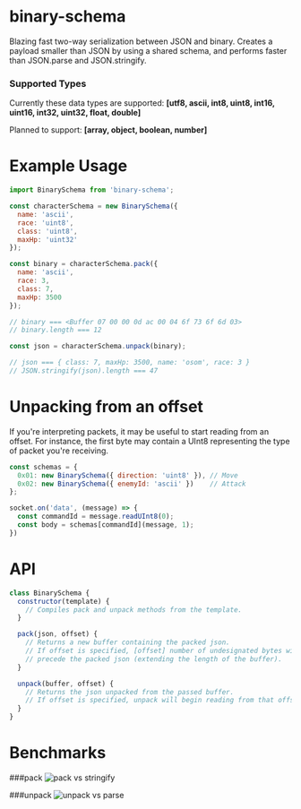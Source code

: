 # binary-schema
Blazing fast two-way serialization between JSON and binary. Creates a payload
smaller than JSON by using a shared schema, and performs faster than JSON.parse
and JSON.stringify.

### Supported Types
Currently these data types are supported: **[utf8, ascii, int8, uint8,
int16, uint16, int32, uint32, float, double]**

Planned to support: **[array, object, boolean, number]**

# Example Usage
```js
import BinarySchema from 'binary-schema';

const characterSchema = new BinarySchema({
  name: 'ascii',
  race: 'uint8',
  class: 'uint8',
  maxHp: 'uint32'
});

const binary = characterSchema.pack({
  name: 'ascii',
  race: 3,
  class: 7,
  maxHp: 3500
});

// binary === <Buffer 07 00 00 0d ac 00 04 6f 73 6f 6d 03>
// binary.length === 12

const json = characterSchema.unpack(binary);

// json === { class: 7, maxHp: 3500, name: 'osom', race: 3 }
// JSON.stringify(json).length === 47
```

# Unpacking from an offset
If you're interpreting packets, it may be useful to start reading from
an offset. For instance, the first byte may contain a UInt8 representing the
type of packet you're receiving.

```js
const schemas = {
  0x01: new BinarySchema({ direction: 'uint8' }), // Move
  0x02: new BinarySchema({ enemyId: 'ascii' })    // Attack
};

socket.on('data', (message) => {
  const commandId = message.readUInt8(0);
  const body = schemas[commandId](message, 1);
})
```

# API

```js
class BinarySchema {
  constructor(template) {
    // Compiles pack and unpack methods from the template.
  }

  pack(json, offset) {
    // Returns a new buffer containing the packed json.
    // If offset is specified, [offset] number of undesignated bytes will
    // precede the packed json (extending the length of the buffer).
  }

  unpack(buffer, offset) {
    // Returns the json unpacked from the passed buffer.
    // If offset is specified, unpack will begin reading from that offset.
  }
}
```

# Benchmarks

###pack
![pack vs stringify](https://chart.googleapis.com/chart?cht=bvg&chtt=Operations+per+second+in+thousands&chts=%2C%2C&chd=t%3A2659.574468085106%2C2857.1428571428573%2C2500%2C2673.7967914438505%2C2604.1666666666665%2C2604.1666666666665%2C2732.24043715847%2C1992.03187250996%2C507.0993914807302%2C494.0711462450593%7C3267.97385620915%2C3401.360544217687%2C3378.3783783783783%2C3311.2582781456954%2C3424.6575342465753%2C3472.222222222222%2C2941.176470588235%2C2958.579881656805%2C499.001996007984%2C1216.54501216545&chco=FF0000%2C0000FF&chdl=JSON.stringify%7CBinarySchema.pack&chds=a&chxt=y%2Cx&chxl=1%3A%7Cint8%7Cuint8%7Cint16%7Cuint16%7Cint32%7Cuint32%7Cfloat%7Cdouble%7Cutf8%7Cascii&chbh=a%2C4%2C23&chdlp=b%7Cl&chs=600x400)

###unpack
![unpack vs parse](https://chart.googleapis.com/chart?cht=bvg&chtt=Operations+per+second+in+thousands&chts=%2C%2C&chd=t%3A2747.252747252747%2C2958.579881656805%2C2793.2960893854747%2C2824.858757062147%2C2732.24043715847%2C2857.1428571428573%2C2873.5632183908046%2C1960.7843137254902%2C720.4610951008646%2C682.1282401091405%7C33333.333333333336%2C33333.333333333336%2C33333.333333333336%2C35714.28571428572%2C27777.777777777777%2C35714.28571428572%2C12500%2C10204.081632653062%2C3571.4285714285716%2C4201.680672268908&chco=FF0000%2C0000FF&chdl=JSON.parse%7CBinarySchema.unpack&chds=a&chxt=y%2Cx&chxl=1%3A%7Cint8%7Cuint8%7Cint16%7Cuint16%7Cint32%7Cuint32%7Cfloat%7Cdouble%7Cutf8%7Cascii&chbh=a%2C4%2C23&chdlp=b%7Cl&chs=600x400)
